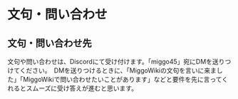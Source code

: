 # 文句・問い合わせ
## 文句・問い合わせ先
文句や問い合わせは、Discordにて受け付けます。「miggo45」宛にDMを送りつけてください。　DMを送りつけるときに、「MiggoWikiの文句を言いに来ました」「MiggoWikiで問い合わせたいことがあります」などと要件を先に言ってくれるとスムーズに受け答えが進むと思います。

